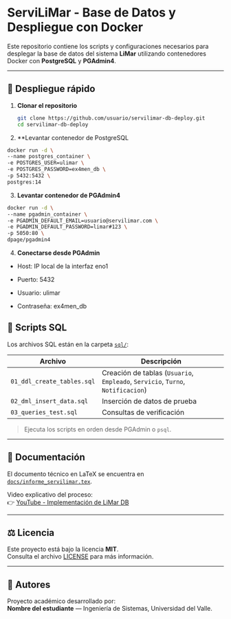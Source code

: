 # ServiLiMar - Base de Datos y Despliegue con Docker

Este repositorio contiene los scripts y configuraciones necesarios para desplegar la base de datos del sistema **LiMar** utilizando contenedores Docker con **PostgreSQL** y **PGAdmin4**.

---

## 🚀 Despliegue rápido

1. **Clonar el repositorio**
   ```bash
   git clone https://github.com/usuario/servilimar-db-deploy.git
   cd servilimar-db-deploy
   ```

2. **Levantar contenedor de PostgreSQL
  ```bash
  docker run -d \
  --name postgres_container \
  -e POSTGRES_USER=ulimar \
  -e POSTGRES_PASSWORD=ex4men_db \
  -p 5432:5432 \
  postgres:14
  ```
3. **Levantar contenedor de PGAdmin4**
  ```bash
  docker run -d \
  --name pgadmin_container \
  -e PGADMIN_DEFAULT_EMAIL=usuario@servilimar.com \
  -e PGADMIN_DEFAULT_PASSWORD=limar#123 \
  -p 5050:80 \
  dpage/pgadmin4
  ```
4. **Conectarse desde PGAdmin**
  - Host: IP local de la interfaz eno1

  - Puerto: 5432

  - Usuario: ulimar

  - Contraseña: ex4men_db

## 🧩 Scripts SQL

Los archivos SQL están en la carpeta [`sql/`](./sql):

| Archivo | Descripción |
|---------|-------------|
| `01_ddl_create_tables.sql` | Creación de tablas (`Usuario`, `Empleado`, `Servicio`, `Turno`, `Notificacion`) |
| `02_dml_insert_data.sql` | Inserción de datos de prueba |
| `03_queries_test.sql` | Consultas de verificación |

> Ejecuta los scripts en orden desde PGAdmin o `psql`.

---

## 📘 Documentación

El documento técnico en LaTeX se encuentra en [`docs/informe_servilimar.tex`](./docs/informe_servilimar.tex).

Video explicativo del proceso:  
👉 [YouTube - Implementación de LiMar DB](https://youtu.be/video-servilimar)

---

## ⚖️ Licencia

Este proyecto está bajo la licencia **MIT**.  
Consulta el archivo [LICENSE](./LICENSE) para más información.

---

## 👥 Autores

Proyecto académico desarrollado por:  
**Nombre del estudiante** — Ingeniería de Sistemas, Universidad del Valle.
